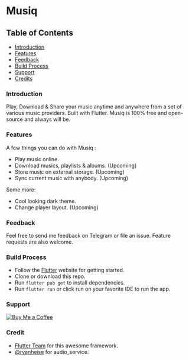 # Musiq

## Table of Contents

- [Introduction](#intro)
- [Features](#features)
- [Feedback](#feedback)
- [Build Process](#build)
- [Support](#support)
- [Credits](#credit)

### Introduction <a name='intro'></a>

Play, Download & Share your music anytime and anywhere from a set of various music providers. Built with Flutter.
Musiq is 100% free and open-source and always will be.

### Features <a name='features'></a>

A few things you can do with Musiq :

- Play music online.
- Download musics, playlists & albums. \(Upcoming\)
- Store music on external storage. \(Upcoming\)
- Sync current music with anybody. \(Upcoming\)

Some more:

- Cool looking dark theme.
- Change player layout. \(Upcoming\)

### Feedback <a name='feedback'></a>

Feel free to send me feedback on Telegram or file an issue. Feature requests are also welcome.

### Build Process <a name='build'></a>

- Follow the [Flutter](https://flutter.dev) website for getting started.
- Clone or download this repo.
- Run `flutter pub get` to install dependencies.
- Run `flutter run` or click run on your favorite IDE to run the app.

### Support <a name='support'></a>

[![Buy Me a Coffee](https://www.buymeacoffee.com/assets/img/custom_images/orange_img.png)](https://www.buymeacoffee.com/asimbera)

### Credit

- [Flutter Team](https://flutter.dev/) for this awesome framework.
- [@ryanheise](https://github.com/ryanheise) for audio_service.
